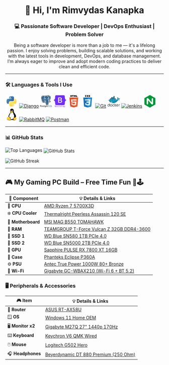 <h1 align="center">👋 Hi, I'm Rimvydas Kanapka</h1>
<h3 align="center">💻 Passionate Software Developer | DevOps Enthusiast | Problem Solver</h3>

<p align="center">
  Being a software developer is more than a job to me — it's a lifelong passion. I enjoy solving problems, building scalable solutions, and working with the latest tools in development, DevOps, and database management. I’m always eager to improve and adopt modern coding practices to deliver clean and efficient code.
</p>

---

### 🛠️ Languages & Tools I Use

<p align="left">
  <a href="https://www.python.org" target="_blank"><img src="https://raw.githubusercontent.com/devicons/devicon/master/icons/python/python-original.svg" alt="Python" width="40" height="40"/></a>
  <a href="https://www.djangoproject.com/" target="_blank"><img src="https://cdn.worldvectorlogo.com/logos/django.svg" alt="Django" width="40" height="40"/></a>
  <a href="https://www.postgresql.org" target="_blank"><img src="https://raw.githubusercontent.com/devicons/devicon/master/icons/postgresql/postgresql-original-wordmark.svg" alt="PostgreSQL" width="40" height="40"/></a>
  <a href="https://getbootstrap.com" target="_blank"><img src="https://raw.githubusercontent.com/devicons/devicon/master/icons/bootstrap/bootstrap-plain-wordmark.svg" alt="Bootstrap" width="40" height="40"/></a>
  <a href="https://www.w3schools.com/html/" target="_blank"><img src="https://raw.githubusercontent.com/devicons/devicon/master/icons/html5/html5-original-wordmark.svg" alt="HTML5" width="40" height="40"/></a>
  <a href="https://www.w3schools.com/css/" target="_blank"><img src="https://raw.githubusercontent.com/devicons/devicon/master/icons/css3/css3-original-wordmark.svg" alt="CSS3" width="40" height="40"/></a>
  <a href="https://git-scm.com/" target="_blank"><img src="https://www.vectorlogo.zone/logos/git-scm/git-scm-icon.svg" alt="Git" width="40" height="40"/></a>
  <a href="https://www.docker.com/" target="_blank"><img src="https://raw.githubusercontent.com/devicons/devicon/master/icons/docker/docker-original-wordmark.svg" alt="Docker" width="40" height="40"/></a>
  <a href="https://www.jenkins.io" target="_blank"><img src="https://www.vectorlogo.zone/logos/jenkins/jenkins-icon.svg" alt="Jenkins" width="40" height="40"/></a>
  <a href="https://www.nginx.com" target="_blank"><img src="https://raw.githubusercontent.com/devicons/devicon/master/icons/nginx/nginx-original.svg" alt="Nginx" width="40" height="40"/></a>
  <a href="https://www.linux.org/" target="_blank"><img src="https://raw.githubusercontent.com/devicons/devicon/master/icons/linux/linux-original.svg" alt="Linux" width="40" height="40"/></a>
  <a href="https://www.rabbitmq.com" target="_blank"><img src="https://www.vectorlogo.zone/logos/rabbitmq/rabbitmq-icon.svg" alt="RabbitMQ" width="40" height="40"/></a>
  <a href="https://postman.com" target="_blank"><img src="https://www.vectorlogo.zone/logos/getpostman/getpostman-icon.svg" alt="Postman" width="40" height="40"/></a>
</p>

---

### 📊 GitHub Stats

<p>
  <img align="left" src="https://github-readme-stats.vercel.app/api/top-langs/?username=rkanapka&layout=compact&theme=dark" alt="Top Languages" />
</p>

<p>&nbsp;<img align="center" src="https://github-readme-stats.vercel.app/api?username=rkanapka&show_icons=true&theme=dark" alt="GitHub Stats" /></p>

<p><img align="center" src="https://github-readme-streak-stats.herokuapp.com/?user=rkanapka&theme=dark" alt="GitHub Streak" /></p>

---

## 🎮 My Gaming PC Build – Free Time Fun 🌌🕹️

| 🔧 Component     | 💡 Details & Links |
|------------------|-------------------|
| 🧠 **CPU**       | [AMD Ryzen 7 5700X3D](https://pcpartpicker.com/product/3ZKscf/amd-ryzen-7-5700x3d-3-ghz-8-core-processor-100-100001503wof) |
| ❄️ **CPU Cooler**| [Thermalright Peerless Assassin 120 SE](https://pcpartpicker.com/product/hYxRsY/thermalright-peerless-assassin-120-se-6617-cfm-cpu-cooler-pa120-se-d3) |
| 🧩 **Motherboard** | [MSI MAG B550 TOMAHAWK](https://pcpartpicker.com/product/3Mxbt6/msi-mag-b550-tomahawk-atx-am4-motherboard-mag-b550-tomahawk) |
| 🧠 **RAM**        | [TEAMGROUP T-Force Vulcan Z 32GB DDR4-3600](https://pcpartpicker.com/product/PJ6qqs/teamgroup-t-force-vulcan-z-32-gb-2-x-16-gb-ddr4-3600-cl18-memory-tlzgd432g3600hc18jdc01) |
| 💾 **SSD 1**      | [WD Blue SN580 1TB PCIe 4.0](https://pcpartpicker.com/product/rqhv6h/western-digital-blue-sn580-1-tb-m2-2280-pcie-40-x4-nvme-solid-state-drive-wds100t3b0e) |
| 💾 **SSD 2**      | [WD Blue SN5000 2TB PCIe 4.0](https://pcpartpicker.com/product/vLGhP6/western-digital-wd-blue-sn5000-2-tb-m2-2280-pcie-40-x4-nvme-solid-state-drive-wds200t4b0e) |
| 🎨 **GPU**        | [Sapphire PULSE RX 7800 XT 16GB](https://pcpartpicker.com/product/fcBzK8/sapphire-pulse-radeon-rx-7800-xt-16-gb-video-card-11330-02-20g) |
| 🖤 **Case**       | [Phanteks Eclipse P360A](https://pcpartpicker.com/product/ZJcRsY/phanteks-eclipse-p360a-atx-mid-tower-case-ph-ec360atg_dbk) |
| ⚙️ **PSU**        | [Antec True Power 1000W 80+ Bronze](https://pcpartpicker.com/product/GDH323/antec-power-supply-tpq1000) |
| 📡 **Wi-Fi**      | [Gigabyte GC-WBAX210 (Wi-Fi 6 + BT 5.2)](https://pcpartpicker.com/product/nRM48d/gigabyte-gc-wbax210-80211abgnacax-pcie-x1-wi-fi-adapter-gc-wbax210) |

### 🖥️ Peripherals & Accessories

| 🎮 Item           | 💡 Details & Links |
|-------------------|-------------------|
| 📶 **Router**     | [ASUS RT-AX58U](https://www.asus.com/Networking-IoT-Servers/WiFi-Routers/All-series/RT-AX58U/) |
| 🪟 **OS**         | [Windows 11 Home OEM](https://pcpartpicker.com/product/dKkWGX/microsoft-windows-11-home-oem-dvd-64-bit-kw9-00633) |
| 🖥️ **Monitor x2** | [Gigabyte M27Q 27" 1440p 170Hz](https://pcpartpicker.com/product/k8GnTW/gigabyte-m27q-270-2560x1440-170-hz-monitor-m27q) |
| ⌨️ **Keyboard**   | [Keychron V6 QMK Wired](https://pcpartpicker.com/product/TRvD4D/keychron-v6-qmk-wiredwired-standard-keyboard-40320324960345) |
| 🖱️ **Mouse**      | [Logitech G502 Hero](https://pcpartpicker.com/product/7RbwrH/logitech-g502-hero-wired-optical-mouse-910-005469) |
| 🎧 **Headphones** | [Beyerdynamic DT 880 Premium (250 Ohm)](https://pcpartpicker.com/product/Ff3RsY/beyerdynamic-headphones-481793) |
